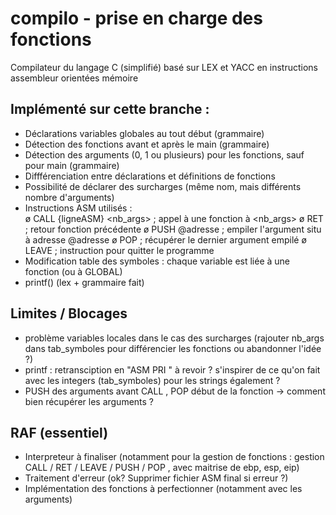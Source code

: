# compilo - prise en charge des fonctions
Compilateur du langage C (simplifié) basé sur LEX et YACC en instructions assembleur orientées mémoire

## Implémenté sur cette branche : 
* Déclarations variables globales au tout début (grammaire)
* Détection des fonctions avant et après le main (grammaire)
* Détection des arguments (0, 1  ou plusieurs) pour les fonctions, sauf pour main (grammaire)
* Diffférenciation entre déclarations et définitions de fonctions
* Possibilité de déclarer des surcharges (même nom, mais différents nombre d'arguments)
* Instructions ASM utilisés :  
    ø CALL {ligneASM} <function> <nb_args> ; appel à une fonction à <nb_args>
    ø RET ; retour fonction précédente
    ø PUSH @adresse ; empiler l'argument situ à adresse @adresse 
    ø POP ; récupérer le dernier argument empilé
    ø LEAVE ; instruction pour quitter le programme
* Modification table des symboles : chaque variable est liée à une fonction (ou à GLOBAL) 
* printf(<string>) (lex + grammaire fait)  

## Limites / Blocages 
* problème variables locales dans le cas des surcharges (rajouter nb_args dans tab_symboles pour différencier les fonctions ou abandonner l'idée ?)  
* printf <string> : retransciption en "ASM PRI <string>" à revoir ? s'inspirer de ce qu'on fait avec les integers (tab_symboles) pour les strings également ?
* PUSH des arguments avant CALL , POP début de la fonction -> comment bien récupérer les arguments ? 

## RAF (essentiel)
* Interpreteur à finaliser (notamment pour la gestion de fonctions : gestion CALL / RET / LEAVE / PUSH / POP , avec maitrise de ebp, esp, eip)
* Traitement d'erreur (ok? Supprimer fichier ASM final si erreur ?)
* Implémentation des fonctions à perfectionner (notamment avec les arguments)



